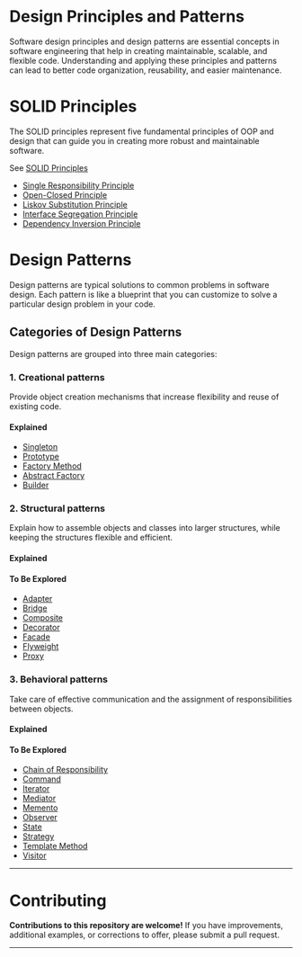 # Design Principles and Patterns

Software design principles and design patterns are essential concepts in software engineering that help in creating maintainable, scalable, and flexible code. Understanding and applying these principles and patterns can lead to better code organization, reusability, and easier maintenance.

# SOLID Principles
The SOLID principles represent five fundamental principles of OOP and design that can guide you in creating more robust and maintainable software.

See [SOLID Principles](./SOLID/README.md)
 - [Single Responsibility Principle](./SOLID/Single_Responsibility_Principle.md)
 - [Open-Closed Principle](./SOLID/Open_Closed_Principle.md)
 - [Liskov Substitution Principle](./SOLID/Liskov_Substitution_Principle.md)
 - [Interface Segregation Principle](./SOLID/Interface_Segregation_Principle.md)
 - [Dependency Inversion Principle](./SOLID/Dependency_Inversion_Principle.md)


# Design Patterns

Design patterns are typical solutions to common problems in software design. Each pattern is like a blueprint that you can customize to solve a particular design problem in your code.

## Categories of Design Patterns

Design patterns are grouped into three main categories:

### 1. Creational patterns

Provide object creation mechanisms that increase flexibility and reuse of existing code.

#### Explained

- [Singleton](./creational/singleton.md)
- [Prototype](./creational/prototype.md)
- [Factory Method](./creational/factory-method.md)
- [Abstract Factory](./creational/abstract-factory.md)
- [Builder](./creational/builder.md)

### 2. Structural patterns

Explain how to assemble objects and classes into larger structures, while keeping the structures flexible and efficient.

#### Explained

#### To Be Explored
- [Adapter](./structural/adapter.md)
- [Bridge](./structural/bridge.md)
- [Composite](./structural/composite.md)
- [Decorator](./structural/decorator.md)
- [Facade](./structural/facade.md)
- [Flyweight](./structural/flyweight.md)
- [Proxy](./structural/proxy.md)


### 3. Behavioral patterns

Take care of effective communication and the assignment of responsibilities between objects.

#### Explained

#### To Be Explored
- [Chain of Responsibility](./behavioral/chain-of-responsibility.md)
- [Command](./behavioral/command.md)
- [Iterator](./behavioral/iterator.md)
- [Mediator](./behavioral/mediator.md)
- [Memento](./behavioral/memento.md)
- [Observer](./behavioral/observer.md)
- [State](./behavioral/state.md)
- [Strategy](./behavioral/strategy.md)
- [Template Method](./behavioral/template-method.md)
- [Visitor](./behavioral/visitor.md)

---------------------------------------------

# Contributing

**Contributions to this repository are welcome!** If you have improvements, additional examples, or corrections to offer, please submit a pull request.

---------------------------------------------